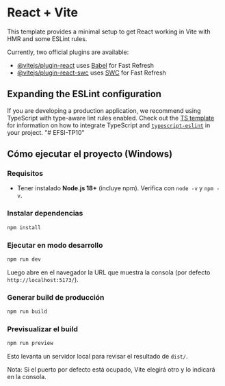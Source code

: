 # React + Vite

This template provides a minimal setup to get React working in Vite with HMR and some ESLint rules.

Currently, two official plugins are available:

- [@vitejs/plugin-react](https://github.com/vitejs/vite-plugin-react/blob/main/packages/plugin-react) uses [Babel](https://babeljs.io/) for Fast Refresh
- [@vitejs/plugin-react-swc](https://github.com/vitejs/vite-plugin-react/blob/main/packages/plugin-react-swc) uses [SWC](https://swc.rs/) for Fast Refresh

## Expanding the ESLint configuration

If you are developing a production application, we recommend using TypeScript with type-aware lint rules enabled. Check out the [TS template](https://github.com/vitejs/vite/tree/main/packages/create-vite/template-react-ts) for information on how to integrate TypeScript and [`typescript-eslint`](https://typescript-eslint.io) in your project.
"# EFSI-TP10" 

## Cómo ejecutar el proyecto (Windows)

### Requisitos
- Tener instalado **Node.js 18+** (incluye npm). Verifica con `node -v` y `npm -v`.

### Instalar dependencias
```bash
npm install
```

### Ejecutar en modo desarrollo
```bash
npm run dev
```
Luego abre en el navegador la URL que muestra la consola (por defecto `http://localhost:5173/`).

### Generar build de producción
```bash
npm run build
```

### Previsualizar el build
```bash
npm run preview
```
Esto levanta un servidor local para revisar el resultado de `dist/`.

Nota: Si el puerto por defecto está ocupado, Vite elegirá otro y lo indicará en la consola.